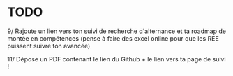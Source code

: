 # TODO

<!-- 0/ Crée un repo Github public et push le template de ta fiche de suivi   -->
<!-- 1/ Change le title avec ton nom, prénom   -->
<!-- 2/ Change le H1 avec ton nom, prénom et ta spécialité   -->
<!-- 3/ Remplis tes 4 points forts en y rajoutant une description (hard et soft skills)   -->
<!-- 4/ Remplis tes 4 axes d'amélioration en y rajoutant une description (hard et soft skills)   -->
<!-- 5/ Crée un dossier files à la racine du projet   -->
<!-- 6/ Crée les liens vers ton CV, ta lettre de motivation, ton message de motivation et ton mail de relance (ces documents doivent être sous format PDF et être déposé dans le dossier files)   -->
<!-- 7/ Change l'image de la partie LinkedIn par ta propre bannière LinkedIn   -->
<!-- 8/ Rajoute un lien sur l'image qui pointe sur ton profil LinkedIn   -->
9/ Rajoute un lien vers ton suivi de recherche d'alternance et ta roadmap de montée en compétences (pense à faire des excel online pour que les REE puissent suivre ton avancée)  
<!-- 10/ Connecte toi sur Netlify avec ton compte Github et déploie ta page avec l'url prenom-nom (l'extension sera .netlify.app)    -->
11/ Dépose un PDF contenant le lien du Github + le lien vers ta page de suivi !  